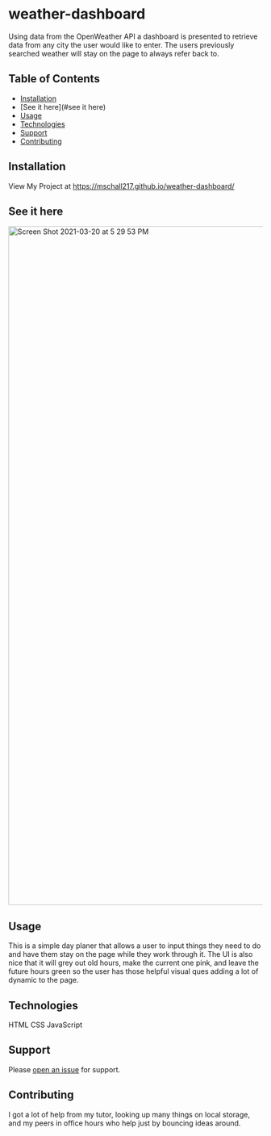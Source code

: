 # weather-dashboard
Using data from the OpenWeather API a dashboard is presented to retrieve data from any city the user would like to enter. The users previously searched weather will stay on the page to always refer back to. 

## Table of Contents

- [Installation](#installation)
- [See it here](#see it here) 
- [Usage](#usage)
- [Technologies](#Technologies)
- [Support](#support)
- [Contributing](#contributing)

## Installation

View My Project at https://mschall217.github.io/weather-dashboard/

## See it here

<img width="1346" alt="Screen Shot 2021-03-20 at 5 29 53 PM" src="https://user-images.githubusercontent.com/75554590/111886076-ea629000-89a1-11eb-8650-2143345bdb6f.png">


## Usage

This is a simple day planer that allows a user to input things they need to do and have them stay on the page while they work through it. The UI is also nice that it will grey out old hours, make the current one pink, and leave the future hours green so the user has those helpful visual ques adding a lot of dynamic to the page. 

## Technologies
  HTML 
  CSS
  JavaScript 
  
## Support

Please [open an issue](https://github.com/mschall217/work-day-scheduler/issues) for support.

## Contributing

I got a lot of help from my tutor, looking up many things on local storage, and my peers in office hours who help just by bouncing ideas around. 
